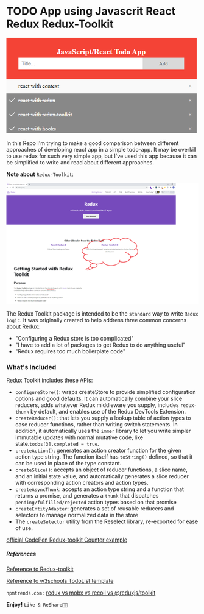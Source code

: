 # TODO App using Javascrit React Redux Redux-Toolkit

<img src="./todo-app.png" width="500px">

In this Repo I'm trying to make a good comparison between different approaches of developing react app
in a simple todo-app. It may be overkill to use redux for such very simple app, but I've used this app because it can be simplified to write and read about different approaches.

**Note about** `Redux-Toolkit`:

<img src="./redux-toolkit.png">

The Redux Toolkit package is intended to be the `standard` way to write `Redux logic`. It was originally created to help address three common concerns about Redux:

- "Configuring a Redux store is too complicated"
- "I have to add a lot of packages to get Redux to do anything useful"
- "Redux requires too much boilerplate code"

### What's Included

Redux Toolkit includes these APIs:

- `configureStore()`: wraps createStore to provide simplified configuration options and good defaults. It can automatically combine your slice reducers, adds whatever Redux middleware you supply, includes `redux-thunk` by default, and enables use of the Redux DevTools Extension.
- `createReducer()`: that lets you supply a lookup table of action types to case reducer functions, rather than writing switch statements. In addition, it automatically uses the `immer` library to let you write simpler immutable updates with normal mutative code, like state.`todos[3].completed = true`.
- `createAction()`: generates an action creator function for the given action type string. The function itself has `toString()` defined, so that it can be used in place of the type constant.
- `createSlice()`: accepts an object of reducer functions, a slice name, and an initial state value, and automatically generates a slice reducer with corresponding action creators and action types.
- `createAsyncThunk`: accepts an action type string and a function that returns a promise, and generates a `thunk` that dispatches `pending/fulfilled/rejected` action types based on that promise
- `createEntityAdapter`: generates a set of reusable reducers and selectors to manage normalized data in the store
- The `createSelector` utility from the Reselect library, re-exported for ease of use.

[official CodePen Redux-toolkit Counter example](https://codesandbox.io/s/github/reduxjs/redux-essentials-counter-example/tree/master/?from-embed)

##### References

[Reference to Redux-toolkit](https://redux-toolkit.js.org/introduction/getting-started)

[Reference to w3schools TodoList template](https://www.w3schools.com/howto/howto_js_todolist.asp)

`npmtrends.com:` [redux vs mobx vs recoil vs @reduxjs/toolkit](https://www.npmtrends.com/redux-vs-mobx-vs-recoil-vs-@reduxjs/toolkit)

**Enjoy!** `Like & ReShare🌹😘`
